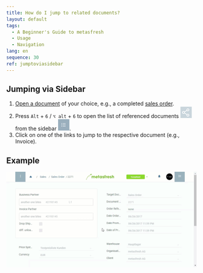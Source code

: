 ```yaml
---
title: How do I jump to related documents?
layout: default
tags:
  - A Beginner's Guide to metasfresh
  - Usage
  - Navigation
lang: en
sequence: 30
ref: jumptoviasidebar
---
```


## Jumping via Sidebar
1. [Open a document](Menu) of your choice, e.g., a completed [sales order](SalesOrder_recording).
1. Press `Alt` + `6` / `⌥ alt` + `6` to open the list of referenced documents ![](assets/related_docs_fork.png) from the sidebar ![](assets/Sidebar_Icon_WebUI.png).
1. Click on one of the links to jump to the respective document (e.g., Invoice).

## Example
![](assets/jumptosidebar.gif)
